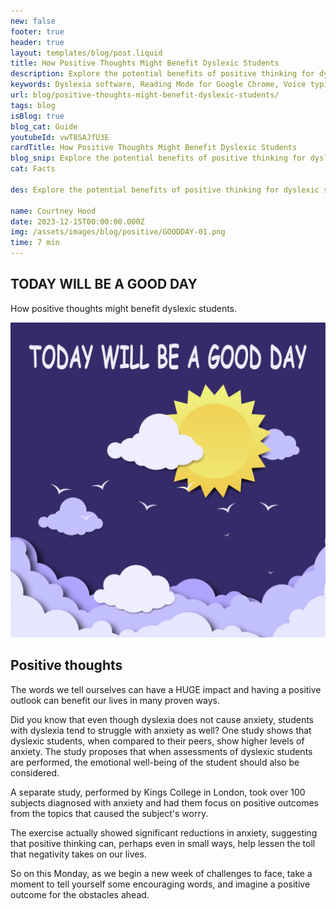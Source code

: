 ```yaml
---
new: false
footer: true
header: true
layout: templates/blog/post.liquid
title: How Positive Thoughts Might Benefit Dyslexic Students
description: Explore the potential benefits of positive thinking for dyslexic students and how it can contribute to their overall well-being and academic success.
keywords: Dyslexia software, Reading Mode for Google Chrome, Voice typing for Chrome, Text to speech for Chrome, text reader, Immersive Reader, dyslexia fonts, accessibility software, Helperbird for Edge, Helperbird for Firefox, Helperbird for Chrome, Opendyslexic for Chrome, OpenDyslexic
url: blog/positive-thoughts-might-benefit-dyslexic-students/
tags: blog
isBlog: true
blog_cat: Guide
youtubeId: vwT8SAJfU3E
cardTitle: How Positive Thoughts Might Benefit Dyslexic Students
blog_snip: Explore the potential benefits of positive thinking for dyslexic students and how it can contribute to their overall well-being and academic success.
cat: Facts

des: Explore the potential benefits of positive thinking for dyslexic students and how it can contribute to their overall well-being and academic success.

name: Courtney Hood
date: 2023-12-15T00:00:00.000Z
img: /assets/images/blog/positive/GOODDAY-01.png
time: 7 min
---
```



## TODAY WILL BE A GOOD DAY

How positive thoughts might benefit dyslexic students.

![Have a good day](/assets/images/blog/positive/GOODDAY-01.png)

## Positive thoughts

The words we tell ourselves can have a HUGE impact and having a positive outlook can benefit our
lives in many proven ways.

Did you know that even though dyslexia does not cause anxiety, students with dyslexia tend to
struggle with anxiety as well? One study shows that dyslexic students, when compared to their peers,
show higher levels of anxiety. The study proposes that when assessments of dyslexic students are
performed, the emotional well-being of the student should also be considered.

A separate study, performed by Kings College in London, took over 100 subjects diagnosed with
anxiety and had them focus on positive outcomes from the topics that caused the subject's worry.

The exercise actually showed significant reductions in anxiety, suggesting that positive thinking
can, perhaps even in small ways, help lessen the toll that negativity takes on our lives.

So on this Monday, as we begin a new week of challenges to face, take a moment to tell yourself some
encouraging words, and imagine a positive outcome for the obstacles ahead.
